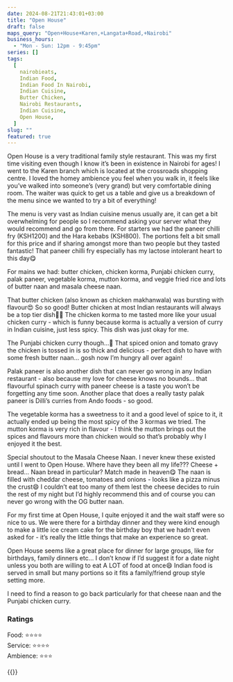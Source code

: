 ```yaml
---
date: 2024-08-21T21:43:01+03:00
title: "Open House"
draft: false
maps_query: "Open+House+Karen,+Langata+Road,+Nairobi"
business_hours:
  - "Mon - Sun: 12pm - 9:45pm"
series: []
tags:
  [
    nairobieats,
    Indian Food,
    Indian Food In Nairobi,
    Indian Cuisine,
    Butter Chicken,
    Nairobi Restaurants,
    Indian Cuisine,
    Open House,
  ]
slug: ""
featured: true
---
```


Open House is a very traditional family style restaurant. This was my first time visiting even though I know it’s been in existence in Nairobi for ages! I went to the Karen branch which is located at the crossroads shopping centre. I loved the homey ambience you feel when you walk in, it feels like you’ve walked into someone’s (very grand) but very comfortable dining room. The waiter was quick to get us a table and give us a breakdown of the menu since we wanted to try a bit of everything!

The menu is very vast as Indian cuisine menus usually are, it can get a bit overwhelming for people so I recommend asking your server what they would recommend and go from there. For starters we had the paneer chilli fry (KSH1200) and the Hara kebabs (KSH800). The portions felt a bit small for this price and if sharing amongst more than two people but they tasted fantastic! That paneer chilli fry especially has my lactose intolerant heart to this day😋

For mains we had: butter chicken, chicken korma, Punjabi chicken curry, palak paneer, vegetable korma, mutton korma, and veggie fried rice and lots of butter naan and masala cheese naan.

That butter chicken (also known as chicken makhanwala) was bursting with flavour😍 So so good! Butter chicken at most Indian restaurants will always be a top tier dish👌🏾 The chicken korma to me tasted more like your usual chicken curry - which is funny because korma is actually a version of curry in Indian cuisine, just less spicy. This dish was just okay for me.

The Punjabi chicken curry though…🤤 That spiced onion and tomato gravy the chicken is tossed in is so thick and delicious - perfect dish to have with some fresh butter naan… gosh now I’m hungry all over again!

Palak paneer is also another dish that can never go wrong in any Indian restaurant - also because my love for cheese knows no bounds… that flavourful spinach curry with paneer cheese is a taste you won’t be forgetting any time soon. Another place that does a really tasty palak paneer is Dilli’s curries from Ando foods - so good.

The vegetable korma has a sweetness to it and a good level of spice to it, it actually ended up being the most spicy of the 3 kormas we tried. The mutton korma is very rich in flavour - I think the mutton brings out the spices and flavours more than chicken would so that’s probably why I enjoyed it the best.

Special shoutout to the Masala Cheese Naan. I never knew these existed until I went to Open House. Where have they been all my life??? Cheese + bread… Naan bread in particular? Match made in heaven😋 The naan is filled with cheddar cheese, tomatoes and onions - looks like a pizza minus the crust😄 I couldn’t eat too many of them lest the cheese decides to ruin the rest of my night but I’d highly recommend this and of course you can never go wrong with the OG butter naan.

For my first time at Open House, I quite enjoyed it and the wait staff were so nice to us. We were there for a birthday dinner and they were kind enough to make a little ice cream cake for the birthday boy that we hadn’t even asked for - it’s really the little things that make an experience so great.

Open House seems like a great place for dinner for large groups, like for birthdays, family dinners etc… I don’t know if I’d suggest it for a date night unless you both are willing to eat A LOT of food at once😄 Indian food is served in small but many portions so it fits a family/friend group style setting more.

I need to find a reason to go back particularly for that cheese naan and the Punjabi chicken curry.

### Ratings

Food: ⭐️⭐️⭐️⭐️<br>
Service: ⭐️⭐️⭐️⭐️<br>
Ambience: ⭐️⭐️⭐️<br>

{{<remote-image-gallery key="open-house">}}
